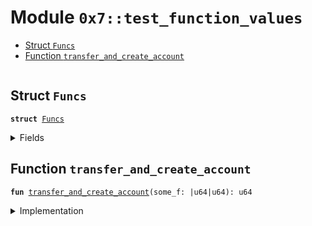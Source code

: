 
<a id="0x7_test_function_values"></a>

# Module `0x7::test_function_values`



-  [Struct `Funcs`](#0x7_test_function_values_Funcs)
-  [Function `transfer_and_create_account`](#0x7_test_function_values_transfer_and_create_account)


<pre><code></code></pre>



<a id="0x7_test_function_values_Funcs"></a>

## Struct `Funcs`



<pre><code><b>struct</b> <a href="test_function_values.md#0x7_test_function_values_Funcs">Funcs</a>
</code></pre>



<details>
<summary>Fields</summary>


<dl>
<dt>
<code>f: |u64|u64 <b>has</b> <b>copy</b> + drop</code>
</dt>
<dd>

</dd>
</dl>


</details>

<a id="0x7_test_function_values_transfer_and_create_account"></a>

## Function `transfer_and_create_account`



<pre><code><b>fun</b> <a href="test_function_values.md#0x7_test_function_values_transfer_and_create_account">transfer_and_create_account</a>(some_f: |u64|u64): u64
</code></pre>



<details>
<summary>Implementation</summary>


<pre><code><b>fun</b> <a href="test_function_values.md#0x7_test_function_values_transfer_and_create_account">transfer_and_create_account</a>(some_f: |u64|u64): u64 {
    some_f(3)
}
</code></pre>



</details>


[move-book]: https://aptos.dev/move/book/SUMMARY
